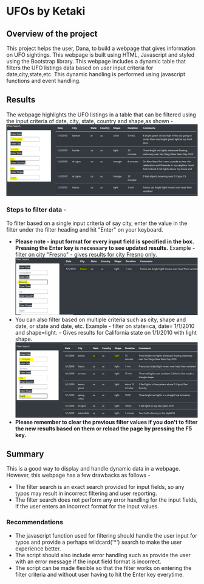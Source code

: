 # UFOs by Ketaki
## Overview of the project
This project helps the user, Dana, to build a webpage that gives information on UFO sightings. This webpage is built using HTML, Javascript and styled using the Bootstrap library.
This webpage includes a dynamic table that filters the UFO listings data based on user input criteria for date,city,state,etc. This dynamic handling is performed using javascript functions and event handling.
## Results
The webpage highlights the UFO listings in a table that can be filtered using the input criteria of date, city, state, country and shape,as shown - 
![Filters](https://github.com/ketpradh/UFOs/blob/main/Resources/Filters.PNG)
### Steps to filter data -
To filter based on a single input criteria of say city, enter the value in the filter under the filter heading and hit "Enter" on your keyboard.
- **Please note - input format for every input field is specified in the box. Pressing the Enter key is necessary to see updated results.**
Example - filter on city "Fresno" - gives results for city Fresno only.
![](https://github.com/ketpradh/UFOs/blob/main/Resources/Filter%20on%20city.PNG)
- You can also filter based on multiple criteria such as city, shape and date, or state and date, etc.
Example - filter on state=ca, date= 1/1/2010 and shape=light. - Gives results for California state on 1/1/2010 with light shape.
![](https://github.com/ketpradh/UFOs/blob/main/Resources/Filter%20on%20multiple%20criteria.PNG)
- **Please remember to clear the previous filter values if you don't to filter the new results based on them or reload the page by pressing the F5 key.**
## Summary
This is a good way to display and handle dynamic data in a webpage. However, this webpage has a few drawbacks as follows -
- The filter search is an exact search provided for input fields, so any typos may result in incorrect filtering and user reporting.
- The filter search does not perform any error handling for the input fields, if the user enters an incorrect format for the input values.
### Recommendations
- The javascript function used for filtering should handle the user input for typos and provide a perhaps wildcard('*') search to make the user experience better.
- The script should also include error handling such as provide the user with an error message if the input field format is incorrect.
- The script can be made flexible so that the filter works on entering the filter criteria and without user having to hit the Enter key everytime.

